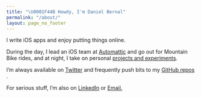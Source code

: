 ```yaml
---
title: "\U0001F44B Howdy, I'm Daniel Bernal"
permalink: "/about/"
layout: page_no_footer
---
```


I write iOS apps and enjoy putting things online.  

During the day, I lead an iOS team at  [Automattic](https://automattic.com/) and go out for Mountain Bike rides, and at night, I take on personal [projects and experiments](/apps).

I’m always available on  [Twitter](https://twitter.com/afterxleep)  and frequently push bits to my [GitHub repos](https://github.com/afterxleep) .

For serious stuff, I’m also on  [LinkedIn](http://linkedin.com/in/danielbernalm) or [Email.](mailto:&#100;&#97;&#110;&#105;&#101;&#108;&#98;&#101;&#114;&#110;&#97;&#108;&#64;&#104;&#101;&#121;&#46;&#99;&#111;&#109;)